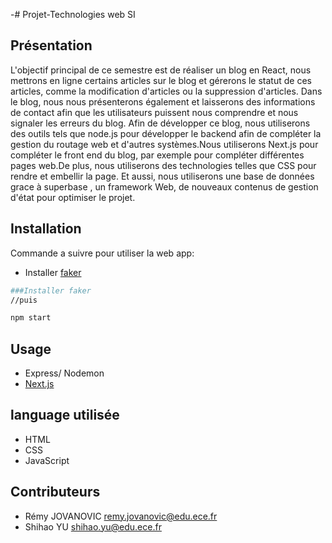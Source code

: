 -# Projet-Technologies web SI

## Présentation

L'objectif principal de ce semestre est de réaliser un blog en React, nous mettrons en ligne certains articles sur le blog et gérerons le statut de ces articles, comme la modification d'articles ou la suppression d'articles.
Dans le blog, nous nous présenterons également et laisserons des informations de contact afin que les utilisateurs puissent nous comprendre et nous signaler les erreurs du blog.
Afin de développer ce blog, nous utiliserons des outils tels que node.js pour développer le backend afin de compléter la gestion du routage web et d'autres systèmes.Nous utiliserons Next.js pour compléter le front end du blog, par exemple pour compléter différentes pages web.De plus, nous utiliserons des technologies telles que CSS pour rendre et embellir la page.
Et aussi, nous utiliserons une base de données  grace à superbase , un framework Web, de nouveaux contenus de gestion d'état pour optimiser le projet.

## Installation

Commande a suivre pour utiliser la web app:

- Installer [faker](https://fakerjs.dev/)

```bash
###Installer faker
//puis

npm start
```

## Usage

- Express/ Nodemon
- [Next.js](https://nextjs.org/)

## language utilisée

- HTML
- CSS
- JavaScript

## Contributeurs

- Rémy JOVANOVIC <remy.jovanovic@edu.ece.fr>
- Shihao YU   <shihao.yu@edu.ece.fr>
